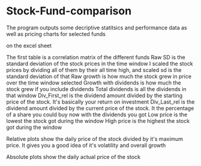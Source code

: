 # Stock-Fund-comparison
The program outputs some decriptive statitsics and performance data as well as pricing charts for selected funds

on the excel sheet

The first table is a correlation matrix of the different funds
Raw SD is the standard deviation of the stock prices in the time window
I scaled the stock prices by dividing all of them by their all time high, and scaled sd is the standard deviation of that
Raw growth is how much the stock grew in price over the time window selected
Growth with dividends is how much the stock grew if you include dividends
Total dividends is all the dividends in that window
Div_First_rel is the dividend amount divided by the starting price of the stock. It's basically your return on investment
Div_Last_rel is the dividend amount divided by the current price of the stock. It the percentage of a share you could buy now with the dividends you got
Low price is the lowest the stock got during the window
 High price is the highest the stock got during the window

Relative plots show the daily price of the stock divided by it's maximum price. It gives you a good idea of it's volatility and overall growth

Absolute plots show the daily actual price of the stock
